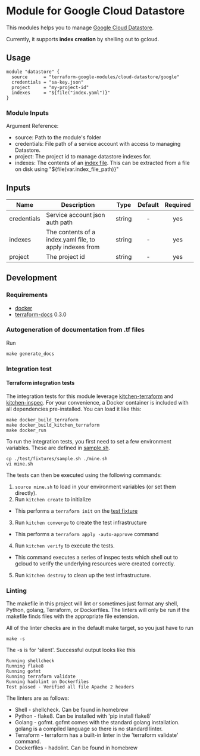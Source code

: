 # Module for Google Cloud Datastore

This modules helps you to manage [Google Cloud Datastore](https://cloud.google.com/datastore/docs/).

Currently, it supports **index creation** by shelling out to gcloud.

## Usage

```
module "datastore" {
  source      = "terraform-google-modules/cloud-datastore/google"
  credentials = "sa-key.json"
  project     = "my-project-id"
  indexes     = "${file("index.yaml")}"
}
```

### Module Inputs

Argument Reference:

- source: Path to the module's folder
- credentials: File path of a service account with access to managing Datastore.
- project: The project id to manage datastore indexes for.
- indexes: The contents of an [index file](https://cloud.google.com/datastore/docs/tools/indexconfig#Datastore_About_index_yaml).
  This can be extracted from a file on disk using "${file(var.index_file_path)}"

[^]: (autogen_docs_start)


## Inputs

| Name | Description | Type | Default | Required |
|------|-------------|:----:|:-----:|:-----:|
| credentials | Service account json auth path | string | - | yes |
| indexes | The contents of a index.yaml file, to apply indexes from | string | - | yes |
| project | The project id | string | - | yes |

[^]: (autogen_docs_end)

## Development

### Requirements
- [docker](https://docs.docker.com/install/)
- [terraform-docs](https://github.com/segmentio/terraform-docs/releases) 0.3.0

### Autogeneration of documentation from .tf files
Run
```
make generate_docs
```

### Integration test
#### Terraform integration tests
The integration tests for this module leverage [kitchen-terraform](https://github.com/newcontext-oss/kitchen-terraform) and [kitchen-inspec](https://github.com/inspec/kitchen-inspec). For your convenience, a Docker container is included with all dependencies pre-installed. You can load it like this:

```
make docker_build_terraform
make docker_build_kitchen_terraform
make docker_run
```

To run the integration tests, you first need to set a few environment variables. These are defined in [sample.sh](./test/fixtures/sample.sh).

```
cp ./test/fixtures/sample.sh ./mine.sh
vi mine.sh
```

The tests can then be executed using the following commands:

1. `source mine.sh` to load in your environment variables (or set them directly).
2. Run `kitchen create` to initialize
  - This performs a `terraform init` on the [test fixture](./test/fixtures/)
3. Run `kitchen converge` to create the test infrastructure
  - This performs a `terraform apply -auto-approve` command
4. Run `kitchen verify` to execute the tests.
  - This command executes a series of inspec tests which shell out to gcloud to verify the underlying resources were created correctly.
5. Run `kitchen destroy` to clean up the test infrastructure.

### Linting
The makefile in this project will lint or sometimes just format any shell,
Python, golang, Terraform, or Dockerfiles. The linters will only be run if
the makefile finds files with the appropriate file extension.

All of the linter checks are in the default make target, so you just have to
run

```
make -s
```

The -s is for 'silent'. Successful output looks like this

```
Running shellcheck
Running flake8
Running gofmt
Running terraform validate
Running hadolint on Dockerfiles
Test passed - Verified all file Apache 2 headers
```

The linters
are as follows:
* Shell - shellcheck. Can be found in homebrew
* Python - flake8. Can be installed with 'pip install flake8'
* Golang - gofmt. gofmt comes with the standard golang installation. golang
is a compiled language so there is no standard linter.
* Terraform - terraform has a built-in linter in the 'terraform validate'
command.
* Dockerfiles - hadolint. Can be found in homebrew
